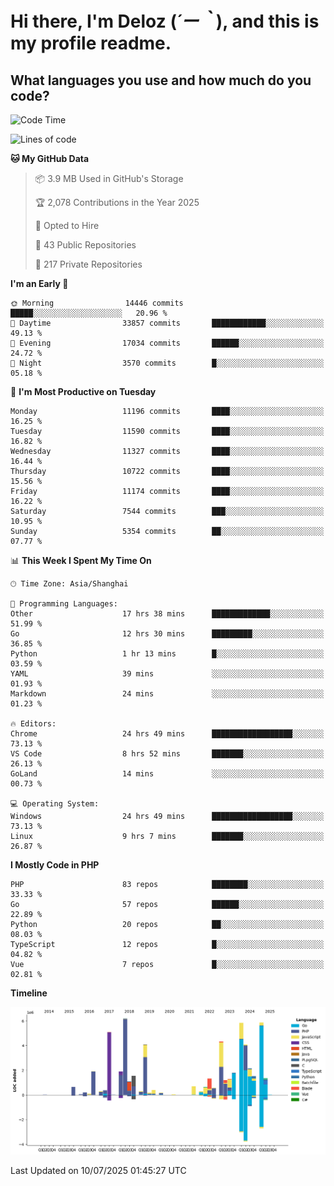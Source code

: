 # **Hi there, I'm Deloz (*´ー｀*), and this is my profile readme.**

## **What languages you use and how much do you code?**

<!--START_SECTION:waka-->
![Code Time](http://img.shields.io/badge/Code%20Time-6%2C859%20hrs%2026%20mins-blue)

![Lines of code](https://img.shields.io/badge/From%20Hello%20World%20I%27ve%20Written-57.3%20million%20lines%20of%20code-blue)

**🐱 My GitHub Data** 

> 📦 3.9 MB Used in GitHub's Storage 
 > 
> 🏆 2,078 Contributions in the Year 2025
 > 
> 💼 Opted to Hire
 > 
> 📜 43 Public Repositories 
 > 
> 🔑 217 Private Repositories 
 > 
**I'm an Early 🐤** 

```text
🌞 Morning                14446 commits       █████░░░░░░░░░░░░░░░░░░░░   20.96 % 
🌆 Daytime                33857 commits       ████████████░░░░░░░░░░░░░   49.13 % 
🌃 Evening                17034 commits       ██████░░░░░░░░░░░░░░░░░░░   24.72 % 
🌙 Night                  3570 commits        █░░░░░░░░░░░░░░░░░░░░░░░░   05.18 % 
```
📅 **I'm Most Productive on Tuesday** 

```text
Monday                   11196 commits       ████░░░░░░░░░░░░░░░░░░░░░   16.25 % 
Tuesday                  11590 commits       ████░░░░░░░░░░░░░░░░░░░░░   16.82 % 
Wednesday                11327 commits       ████░░░░░░░░░░░░░░░░░░░░░   16.44 % 
Thursday                 10722 commits       ████░░░░░░░░░░░░░░░░░░░░░   15.56 % 
Friday                   11174 commits       ████░░░░░░░░░░░░░░░░░░░░░   16.22 % 
Saturday                 7544 commits        ███░░░░░░░░░░░░░░░░░░░░░░   10.95 % 
Sunday                   5354 commits        ██░░░░░░░░░░░░░░░░░░░░░░░   07.77 % 
```


📊 **This Week I Spent My Time On** 

```text
🕑︎ Time Zone: Asia/Shanghai

💬 Programming Languages: 
Other                    17 hrs 38 mins      █████████████░░░░░░░░░░░░   51.99 % 
Go                       12 hrs 30 mins      █████████░░░░░░░░░░░░░░░░   36.85 % 
Python                   1 hr 13 mins        █░░░░░░░░░░░░░░░░░░░░░░░░   03.59 % 
YAML                     39 mins             ░░░░░░░░░░░░░░░░░░░░░░░░░   01.93 % 
Markdown                 24 mins             ░░░░░░░░░░░░░░░░░░░░░░░░░   01.23 % 

🔥 Editors: 
Chrome                   24 hrs 49 mins      ██████████████████░░░░░░░   73.13 % 
VS Code                  8 hrs 52 mins       ███████░░░░░░░░░░░░░░░░░░   26.13 % 
GoLand                   14 mins             ░░░░░░░░░░░░░░░░░░░░░░░░░   00.73 % 

💻 Operating System: 
Windows                  24 hrs 49 mins      ██████████████████░░░░░░░   73.13 % 
Linux                    9 hrs 7 mins        ███████░░░░░░░░░░░░░░░░░░   26.87 % 
```

**I Mostly Code in PHP** 

```text
PHP                      83 repos            ████████░░░░░░░░░░░░░░░░░   33.33 % 
Go                       57 repos            ██████░░░░░░░░░░░░░░░░░░░   22.89 % 
Python                   20 repos            ██░░░░░░░░░░░░░░░░░░░░░░░   08.03 % 
TypeScript               12 repos            █░░░░░░░░░░░░░░░░░░░░░░░░   04.82 % 
Vue                      7 repos             █░░░░░░░░░░░░░░░░░░░░░░░░   02.81 % 
```



**Timeline**

![Lines of Code chart](https://raw.githubusercontent.com/deloz/deloz/main/assets/bar_graph.png)


 Last Updated on 10/07/2025 01:45:27 UTC
<!--END_SECTION:waka-->
